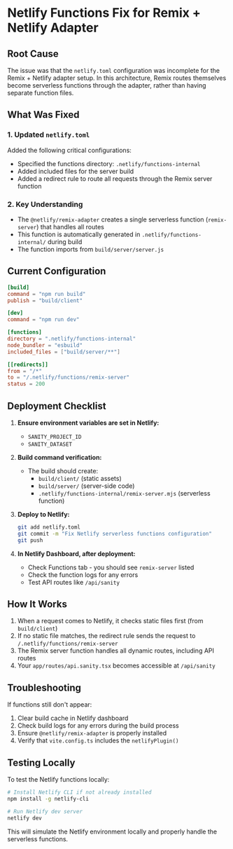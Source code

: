 # Netlify Functions Fix for Remix + Netlify Adapter

## Root Cause
The issue was that the `netlify.toml` configuration was incomplete for the Remix + Netlify adapter setup. In this architecture, Remix routes themselves become serverless functions through the adapter, rather than having separate function files.

## What Was Fixed

### 1. Updated `netlify.toml`
Added the following critical configurations:
- Specified the functions directory: `.netlify/functions-internal`
- Added included files for the server build
- Added a redirect rule to route all requests through the Remix server function

### 2. Key Understanding
- The `@netlify/remix-adapter` creates a single serverless function (`remix-server`) that handles all routes
- This function is automatically generated in `.netlify/functions-internal/` during build
- The function imports from `build/server/server.js`

## Current Configuration

```toml
[build]
command = "npm run build"
publish = "build/client"

[dev]
command = "npm run dev"

[functions]
directory = ".netlify/functions-internal"
node_bundler = "esbuild"
included_files = ["build/server/**"]

[[redirects]]
from = "/*"
to = "/.netlify/functions/remix-server"
status = 200
```

## Deployment Checklist

1. **Ensure environment variables are set in Netlify:**
   - `SANITY_PROJECT_ID`
   - `SANITY_DATASET`

2. **Build command verification:**
   - The build should create:
     - `build/client/` (static assets)
     - `build/server/` (server-side code)
     - `.netlify/functions-internal/remix-server.mjs` (serverless function)

3. **Deploy to Netlify:**
   ```bash
   git add netlify.toml
   git commit -m "Fix Netlify serverless functions configuration"
   git push
   ```

4. **In Netlify Dashboard, after deployment:**
   - Check Functions tab - you should see `remix-server` listed
   - Check the function logs for any errors
   - Test API routes like `/api/sanity`

## How It Works

1. When a request comes to Netlify, it checks static files first (from `build/client`)
2. If no static file matches, the redirect rule sends the request to `/.netlify/functions/remix-server`
3. The Remix server function handles all dynamic routes, including API routes
4. Your `app/routes/api.sanity.tsx` becomes accessible at `/api/sanity`

## Troubleshooting

If functions still don't appear:
1. Clear build cache in Netlify dashboard
2. Check build logs for any errors during the build process
3. Ensure `@netlify/remix-adapter` is properly installed
4. Verify that `vite.config.ts` includes the `netlifyPlugin()`

## Testing Locally

To test the Netlify functions locally:
```bash
# Install Netlify CLI if not already installed
npm install -g netlify-cli

# Run Netlify dev server
netlify dev
```

This will simulate the Netlify environment locally and properly handle the serverless functions.
